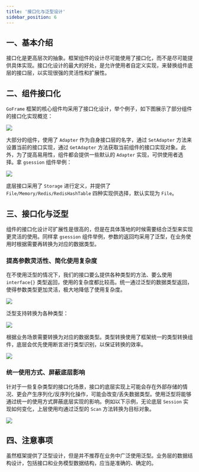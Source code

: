 ```yaml
---
title: '接口化与泛型设计'
sidebar_position: 6
---
```


## 一、基本介绍

接口化是更高层次的抽象。框架组件的设计尽可能使用了接口化，而不是尽可能提供具体实现。接口化设计的最大的好处，是允许使用者自定义实现，来替换组件底层的接口层，以实现很强的灵活性和扩展性。

## 二、组件接口化

`GoFrame` 框架的核心组件均采用了接口化设计，举个例子，如下图展示了部分组件的接口化实现概览：

![](/markdown/f7c64eb343963d83adee0800a7774045.png)

大部分的组件，使用了 `Adapter` 作为自身接口层的名字，通过 `SetAdapter` 方法来设置当前的接口实现，通过 `GetAdapter` 方法获取当前组件的接口实现对象。此外，为了提高易用性，组件都会提供一些默认的 `Adapter` 实现，可供使用者选择。拿 `gsession` 组件举例：

![](/markdown/5b6e3ff29277e5e5bd32707d9a29bf4c.png)

底层接口采用了 `Storage` 进行定义，并提供了 `File/Memory/Redis/RedisHashTable` 四种实现供选择，默认实现为 `File`。

## 三、接口化与泛型

组件的接口化设计可扩展性是很高的，但是在具体落地的时候需要结合泛型来实现更灵活的使用。同样拿 `gsession` 组件举例，参数的返回均采用了泛型，在业务使用时根据需要再转换为对应的数据类型。

### 提高参数灵活性、简化使用复杂度

在不使用泛型的情况下，我们的接口要么提供各种类型的方法、要么使用 `interface{}` 类型返回，使用的复杂度都比较高。统一通过泛型的数据类型返回，使得参数类型更加灵活，极大地降低了使用复杂度。

![](/markdown/b8a2950b795cf7cb987cbfa7a305ff72.png)

泛型支持转换为各种类型：

![](/markdown/76fcb2211bfb4d98a88bdb9d1288b574.png)

根据业务场景需要转换为对应的数据类型。类型转换使用了框架统一的类型转换组件，底层会优先使用断言进行类型识别，以保证转换的效率。

![](/markdown/4605ec6822024dd52fe79ea75d6497d9.png)

### 统一使用方式、屏蔽底层影响

针对于一些复杂类型的接口化场景，接口的底层实现上可能会存在外部存储的情况、更会产生序列化/反序列化操作，可能会改变/丢失数据类型。使用泛型将能够通过统一的使用方式屏蔽底层实现的影响。例如以下示例，无论底层 `Session` 实现如何变化，上层使用均通过泛型的 `Scan` 方法转换为目标对象。

![](/markdown/de4f942e624d5e30a40f7d9d087c35fc.png)

## 四、注意事项

虽然框架提供了泛型设计，但是并不推荐在业务中广泛使用泛型。业务层的数据结构设计，包括接口和业务模型数据结构，应当是准确的、确定的。